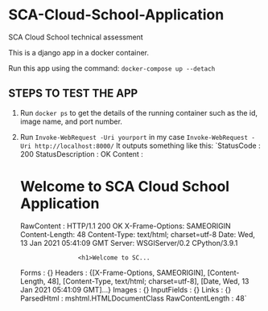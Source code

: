 # SCA-Cloud-School-Application
SCA Cloud School technical assessment

This is a django app in a docker container.

Run this app using the command:
`docker-compose up --detach`

## STEPS TO TEST THE APP

1. Run `docker ps` to get the details of the running container such as the id, image name, and port number.

2. Run `Invoke-WebRequest -Uri yourport` 
   in my case `Invoke-WebRequest -Uri http://localhost:8000/`
   It outputs something like this:
  `StatusCode        : 200
   StatusDescription : OK
   Content           : <h1>Welcome to SCA Cloud School Application</h1>
   RawContent        : HTTP/1.1 200 OK
                       X-Frame-Options: SAMEORIGIN
                       Content-Length: 48
                       Content-Type: text/html; charset=utf-8
                       Date: Wed, 13 Jan 2021 05:41:09 GMT
                       Server: WSGIServer/0.2 CPython/3.9.1

                       <h1>Welcome to SC...
   Forms             : {}
   Headers           : {[X-Frame-Options, SAMEORIGIN], [Content-Length, 48], [Content-Type, text/html; charset=utf-8],
                       [Date, Wed, 13 Jan 2021 05:41:09 GMT]...}
   Images            : {}
   InputFields       : {}
   Links             : {}
   ParsedHtml        : mshtml.HTMLDocumentClass
   RawContentLength  : 48`
